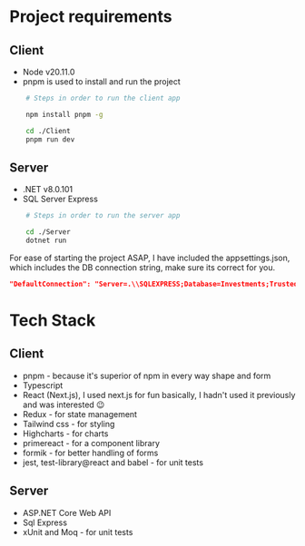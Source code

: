 <h1>Project requirements</h1>

## Client

- Node v20.11.0
- pnpm is used to install and run the project

```bash
    # Steps in order to run the client app

    npm install pnpm -g

    cd ./Client
    pnpm run dev
```

## Server

- .NET v8.0.101
- SQL Server Express

```bash
    # Steps in order to run the server app

    cd ./Server
    dotnet run
```

For ease of starting the project ASAP, I have included the appsettings.json, which includes the DB connection string, make sure its correct for you.

```json
"DefaultConnection": "Server=.\\SQLEXPRESS;Database=Investments;Trusted_Connection=True;Encrypt=False;"
```

<h1>Tech Stack</h1>

## Client

- pnpm - because it's superior of npm in every way shape and form
- Typescript
- React (Next.js), I used next.js for fun basically, I hadn't used it previously and was interested 😉
- Redux - for state management
- Tailwind css - for styling
- Highcharts - for charts
- primereact - for a component library
- formik - for better handling of forms
- jest, test-library@react and babel - for unit tests

## Server

- ASP.NET Core Web API
- Sql Express
- xUnit and Moq - for unit tests
